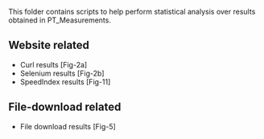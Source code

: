 This folder contains scripts to help perform statistical analysis over results obtained in PT_Measurements.

Website related
---------------
- Curl results [Fig-2a]  
- Selenium results [Fig-2b]  
- SpeedIndex results [Fig-11]  

File-download related
---------------------
- File download results [Fig-5]   


